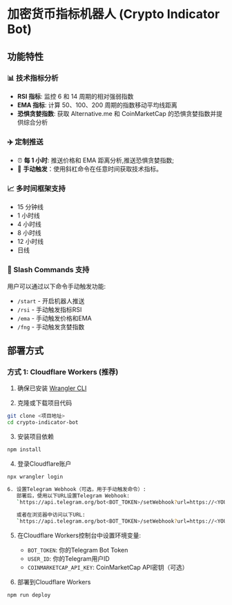 # 加密货币指标机器人 (Crypto Indicator Bot)

## 功能特性

### 📊 技术指标分析
- **RSI 指标**: 监控 6 和 14 周期的相对强弱指数
- **EMA 指标**: 计算 50、100、200 周期的指数移动平均线距离
- **恐惧贪婪指数**: 获取 Alternative.me 和 CoinMarketCap 的恐惧贪婪指数并提供综合分析

### ✈️ 定制推送
- ⏰ **每 1 小时**: 推送价格和 EMA 距离分析,推送恐惧贪婪指数;
- 👋 **手动触发**：使用斜杠命令在任意时间获取技术指标。

### 📈 多时间框架支持
- 15 分钟线
- 1 小时线
- 4 小时线
- 8 小时线
- 12 小时线
- 日线

### 🤖 Slash Commands 支持
用户可以通过以下命令手动触发功能:
- `/start` - 开启机器人推送
- `/rsi` - 手动触发指标RSI
- `/ema` - 手动触发价格和EMA
- `/fng` - 手动触发贪婪指数

## 部署方式

### 方式 1: Cloudflare Workers (推荐)

1. 确保已安装 [Wrangler CLI](https://developers.cloudflare.com/workers/wrangler/install-and-update/)

2. 克隆或下载项目代码
```bash
git clone <项目地址>
cd crypto-indicator-bot
```

3. 安装项目依赖
```bash
npm install
```

4. 登录Cloudflare账户
```bash
npx wrangler login

6. 设置Telegram Webhook（可选，用于手动触发命令）:
   部署后，使用以下URL设置Telegram Webhook:
   `https://api.telegram.org/bot<BOT_TOKEN>/setWebhook?url=https://<YOUR_WORKER_URL>/`
   
   或者在浏览器中访问以下URL:
   `https://api.telegram.org/bot<BOT_TOKEN>/setWebhook?url=https://<YOUR_WORKER_URL>/`
```

5. 在Cloudflare Workers控制台中设置环境变量:
   - `BOT_TOKEN`: 你的Telegram Bot Token
   - `USER_ID`: 你的Telegram用户ID
   - `COINMARKETCAP_API_KEY`: CoinMarketCap API密钥（可选）

6. 部署到Cloudflare Workers
```bash
npm run deploy
```